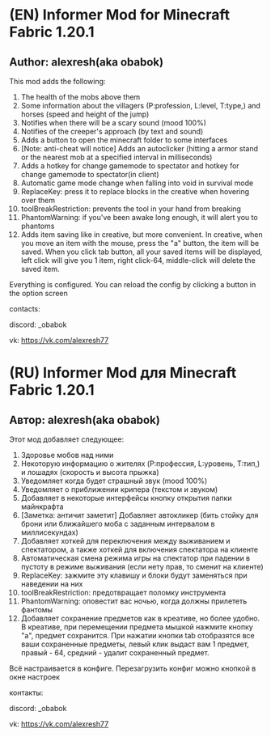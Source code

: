 # (EN) Informer Mod for Minecraft Fabric 1.20.1
## Author: alexresh(aka obabok)
This mod adds the following:
1) The health of the mobs above them
2) Some information about the villagers (P:profession, L:level, T:type,) and horses (speed and height of the jump)
3) Notifies when there will be a scary sound (mood 100%)
4) Notifies of the creeper's approach (by text and sound)
5) Adds a button to open the minecraft folder to some interfaces
6) [Note: anti-cheat will notice] Adds an autoclicker (hitting a armor stand or the nearest mob at a specified interval in milliseconds)
7) Adds a hotkey for change gamemode to spectator and hotkey for change gamemode to spectator(in client)
8) Automatic game mode change when falling into void in survival mode
9) ReplaceKey: press it to replace blocks in the creative when hovering over them
10) toolBreakRestriction: prevents the tool in your hand from breaking
11) PhantomWarning: if you've been awake long enough, it will alert you to phantoms
12) Adds item saving like in creative, but more convenient. In creative, when you move an item with the mouse, press the "a" button, the item will be saved. When you click tab button, all your saved items will be displayed, left click will give you 1 item, right click-64, middle-click will delete the saved item.

Everything is configured. You can reload the config by clicking a button in the option screen

contacts:

discord: _obabok

vk: https://vk.com/alexresh77

# (RU) Informer Mod для Minecraft Fabric 1.20.1
## Автор: alexresh(aka obabok)
Этот мод добавляет следующее:
1) Здоровье мобов над ними
2) Некоторую информацию о жителях (P:профессия, L:уровень, T:тип,) и лошадях (скорость и высота прыжка)
3) Уведомляет когда будет страшный звук (mood 100%)
4) Уведомляет о приближении крипера (текстом и звуком)
5) Добавляет в некоторые интерфейсы кнопку открытия папки майнкрафта
6) [Заметка: античит заметит] Добавляет автокликер (бить стойку для брони или ближайшего моба с заданным интервалом в миллисекундах)
7) Добавляет хоткей для переключения между выживанием и спектатором, а также хоткей для включения спектатора на клиенте
8) Автоматическая смена режима игры на спектатор при падении в пустоту в режиме выживания (если нету прав, то сменит на клиенте)
9) ReplaceKey: зажмите эту клавишу и блоки будут заменяться при наведении на них
10) toolBreakRestriction: предотвращает поломку инструмента
11) PhantomWarning: оповестит вас ночью, когда должны прилететь фантомы
12) Добавляет сохранение предметов как в креативе, но более удобно. В креативе, при перемещении предмета мышкой нажмите кнопку "a", предмет сохранится. При нажатии кнопки tab отобразятся все ваши сохраненные предметы, левый клик выдаст вам 1 предмет, правый - 64, средний - удалит сохраненный предмет.

Всё настраивается в конфиге. Перезагрузить конфиг можно кнопкой в окне настроек

контакты:

discord: _obabok

vk: https://vk.com/alexresh77
